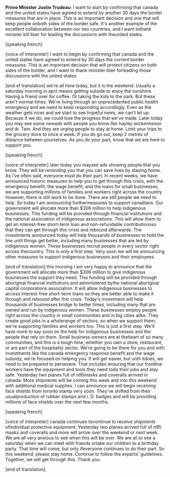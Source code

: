 **Prime Minister Justin Trudeau**:
I want to start by confirming that canada and the united states have agreed to extend by another 30 days the border measures that are in place. This is an important decision and one that will keep people onboth sides of the border safe. It's another example of the excellent collaboration between our two countries, and I want tothank minister bill blair for leading the discussions with theunited states.

[speaking french] 

[voice of interpreter] I want to begin by confirming that canada and the united states have agreed to extend by 30 days the current border measures. This is an important decision that will protect citizens on both sides of the border, and I want to thank minister blair forleading those discussions with the united states.

[end of translation] we're all here today, but it is the weekend. Usually a saturday morning in april means getting outside to enjoy the sunshine. Having a friend over for coffee. Or taking the kids to the park. But these aren't normal times. We're living through an unprecedented public health emergency and we need to keep responding accordingly. Even as the weather gets nicer and we start to see hopeful news, we can't let up. Because if we do, we could lose the progress that we've made. Later today you may see some newads with people you know like hayley wickenheiser and dr. Tam. And they are urging people to stay at home. Limit your trips to the grocery store to once a week. If you do go out, keep 2 metres of distance between yourselves. As you do your part, know that we are here to support you.

[speaking french] 

[voice of interpreter] later today you maysee ads showing people that you know. They will be reminding you that you can save lives by staying home. As i've often said, everyone must do their part. In recent weeks, we have announced historic measures to help you to get through this crisis, with the emergency benefit, the wage benefit, and the loans for small businesses, we are supporting millions of families and workers right across the country. However, there is still work to be done. There are still people we need to help. So today I am announcing furthermeasures to support canadians. Our government will allocate more than $306 million to help indigenous businesses. This funding will be provided through financial institutions and the national association of indigenous associations. This will allow them to get an interest-free short-term loan and non-refundable contributionsso that they can get through this crisis and rebound afterwards. The investments announced today will help thousands of businesses to hold the line until things get better, including many businesses that are led by indigenous women. These businesses recruit people in every sector right across thecountry. This is only a first step. Very soon we will be announcing other measures to support indigenous businesses and their employees.

[end of translation] this morning I am very happy to announce that the government will allocate more than $306 million to give indigenous businesses the support they need. This funding will be provided through aboriginal financial institutions and administered bythe national aboriginal capital corporations association. It will allow indigenous businesses to access interest-free short-term loans so they are better able to make it through and rebound after this crisis. Today's investment will help thousands of businesses bridge to better times, including many that are owned and run by indigenous women. These businesses employ people right across the country in small communities and in big cities alike. They create good jobs in a wholerange of sectors, so when we support them, we're supporting families and workers too. This is just a first step. We'll have more to say soon on the help for indigenous businesses and the people that rely on them. Small business owners are at theheart of so many communities, and this is a tough time, whether you own a store, restaurant, or are part of the hospitality sector. We're going to be there for you and with investments like the canada emergency response benefit and the wage subsidy, we're focused on helping you. It will get easier, but until itdoes, we need to be prepared to persevere. That includes ensuring that our frontline workers have the equipment and tools they need todo their jobs and stay safe. Yesterday two planes full of n95masks and coveralls arrived in canada. More shipments will be coming this week and into this weekend with additional medical supplies. I can announce we will begin receiving face shields from toronto stamp very soon. They've shifted from their usualproduction of rubber stamps and i. D. badges and will be providing millions of face shields over the next few months.

[speaking french] 

[voice of interpreter] canada continues tocontinue to receive shipments ofindividual protective equipment. Yesterday two planes arrived full of n95 masks and coveralls and more will arrive over the weekend or next week. We are all very anxious to see when this will be over. We are all to see a saturday when we can meet with friends ortake our children to a birthday party. That time will come, but only ifeveryone continues to do their part. So this weekend, please stay home. Continue to follow the experts' guidelines. Together, we will get through this. Thank you.

[end of translation].
